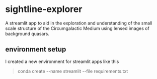 # sightline-explorer

A streamlit app to aid in the exploration and understanding of the small scale structure of the Circumgalactic Medium using lensed images of background quasars.

## environment setup

I created a new environment for streamlit apps like this

> conda create --name streamlit --file requirements.txt

